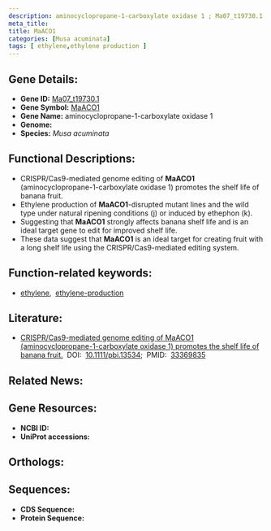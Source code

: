 ```yaml
---
description: aminocyclopropane-1-carboxylate oxidase 1 ; Ma07_t19730.1 ; Musa acuminata
meta_title:
title: MaACO1
categories: [Musa acuminata]
tags: [ ethylene,ethylene production ]
---
```


## Gene Details:
- **Gene ID:** [Ma07_t19730.1]()
- **Gene Symbol:** <u>MaACO1</u>
- **Gene Name:** aminocyclopropane-1-carboxylate oxidase 1
- **Genome:** []()
- **Species:** *Musa acuminata*

## Functional Descriptions:
   - CRISPR/Cas9-mediated genome editing of **MaACO1** (aminocyclopropane-1-carboxylate oxidase 1) promotes the shelf life of banana fruit.
   - Ethylene production of **MaACO1**-disrupted mutant lines and the wild type under natural ripening conditions (j) or induced by ethephon (k).
   - Suggesting that **MaACO1** strongly affects banana shelf life and is an ideal target gene to edit for improved shelf life.
   - These data suggest that **MaACO1** is an ideal target for creating fruit with a long shelf life using the CRISPR/Cas9-mediated editing system. 

## Function-related keywords:
   - [ethylene](/tags/ethylene/),&nbsp;&nbsp;[ethylene-production](/tags/ethylene-production/)

## Literature:
   - [CRISPR/Cas9-mediated genome editing of MaACO1 (aminocyclopropane-1-carboxylate oxidase 1) promotes the shelf life of banana fruit.](https://doi.org/10.1111/pbi.13534)&nbsp;&nbsp;DOI:&nbsp;&nbsp;[10.1111/pbi.13534](https://doi.org/10.1111/pbi.13534);&nbsp;&nbsp;PMID:&nbsp;&nbsp;[33369835](https://pubmed.ncbi.nlm.nih.gov/33369835/)

## Related News:

## Gene Resources:
- **NCBI ID:**  [](https://www.ncbi.nlm.nih.gov/gene/?term=)
- **UniProt accessions:**  [](https://www.uniprot.org/uniprotkb//entry)

## Orthologs:

## Sequences:
- **CDS Sequence:**
- **Protein Sequence:**
